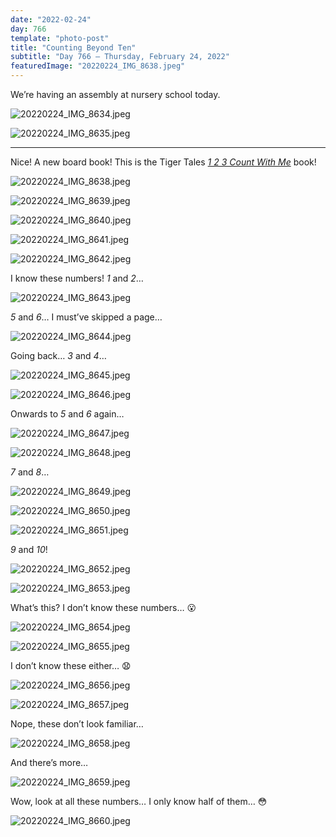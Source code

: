```yaml
---
date: "2022-02-24"
day: 766
template: "photo-post"
title: "Counting Beyond Ten"
subtitle: "Day 766 – Thursday, February 24, 2022"
featuredImage: "20220224_IMG_8638.jpeg"
---
```


We’re having an assembly at nursery school today.

![20220224_IMG_8634.jpeg](20220224_IMG_8634.jpeg)

![20220224_IMG_8635.jpeg](20220224_IMG_8635.jpeg)

<hr />

Nice! A new board book! This is the Tiger Tales _<a href="https://www.tigertalesbooks.com/book/183">1 2 3 Count With Me</a>_ book!

![20220224_IMG_8638.jpeg](20220224_IMG_8638.jpeg)

![20220224_IMG_8639.jpeg](20220224_IMG_8639.jpeg)

![20220224_IMG_8640.jpeg](20220224_IMG_8640.jpeg)

![20220224_IMG_8641.jpeg](20220224_IMG_8641.jpeg)

![20220224_IMG_8642.jpeg](20220224_IMG_8642.jpeg)

I know these numbers! _1_ and _2_…

![20220224_IMG_8643.jpeg](20220224_IMG_8643.jpeg)

_5_ and _6_… I must’ve skipped a page…

![20220224_IMG_8644.jpeg](20220224_IMG_8644.jpeg)

Going back… _3_ and _4_…

![20220224_IMG_8645.jpeg](20220224_IMG_8645.jpeg)

![20220224_IMG_8646.jpeg](20220224_IMG_8646.jpeg)

Onwards to _5_ and _6_ again…

![20220224_IMG_8647.jpeg](20220224_IMG_8647.jpeg)

![20220224_IMG_8648.jpeg](20220224_IMG_8648.jpeg)

_7_ and _8_…

![20220224_IMG_8649.jpeg](20220224_IMG_8649.jpeg)

![20220224_IMG_8650.jpeg](20220224_IMG_8650.jpeg)

![20220224_IMG_8651.jpeg](20220224_IMG_8651.jpeg)

_9_ and _10_!

![20220224_IMG_8652.jpeg](20220224_IMG_8652.jpeg)

![20220224_IMG_8653.jpeg](20220224_IMG_8653.jpeg)

What’s this? I don’t know these numbers… 😮

![20220224_IMG_8654.jpeg](20220224_IMG_8654.jpeg)

![20220224_IMG_8655.jpeg](20220224_IMG_8655.jpeg)

I don’t know these either… 😧

![20220224_IMG_8656.jpeg](20220224_IMG_8656.jpeg)

![20220224_IMG_8657.jpeg](20220224_IMG_8657.jpeg)

Nope, these don’t look familiar…

![20220224_IMG_8658.jpeg](20220224_IMG_8658.jpeg)

And there’s more…

![20220224_IMG_8659.jpeg](20220224_IMG_8659.jpeg)

Wow, look at all these numbers… I only know half of them… 😳

![20220224_IMG_8660.jpeg](20220224_IMG_8660.jpeg)

